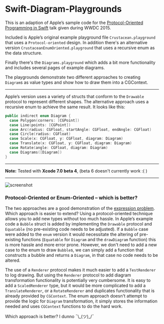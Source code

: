 Swift-Diagram-Playgrounds
========

This is an adaption of Apple’s sample code for the [Protocol-Oriented Programming in Swift](https://developer.apple.com/videos/wwdc/2015/?id=408) talk given during WWDC 2015.

Included is Apple’s original example playground file `Crustacean.playground` that uses a `Protocol-oriented` design. In addition there's an alternative version `CrustaceanEnumOriented.playground` that uses a recursive enum as the data structure.

Finally there's the `Diagrams.playground` which adds a bit more functionality and includes several pages of example diagrams.

The playgrounds demonstrate two different approaches to creating `Diagram`s as value types and show how to draw them into a CGContext.

* * *

Apple’s version uses a variety of structs that conform to the `Drawable` protocol to represent different shapes. The alternative approach uses a recursive enum to achieve the same result. It looks like this:

```swift
public indirect enum Diagram {
  case Polygon(corners: [CGPoint])
  case Line(points: [CGPoint])
  case Arc(radius: CGFloat, startAngle: CGFloat, endAngle: CGFloat)
  case Circle(radius: CGFloat)
  case Scale(x: CGFloat, y: CGFloat, diagram: Diagram)
  case Translate(x: CGFloat, y: CGFloat, diagram: Diagram)
  case Rotate(angle: CGFloat, diagram: Diagram)
  case Diagrams([Diagram])
}
```

* * *
**Note:** Tested with **Xcode 7.0 beta 4**, (beta 6 doesn't currently work :( )
* * *

![screenshot](http://alskipp.github.io/Swift-Diagram-Playgrounds/img/screenshot1.png)

### Protocol-Oriented or Enum-Oriented – which is better?

The two approaches are a good demonstration of the [expression problem](https://en.wikipedia.org/wiki/Expression_problem). Which approach is easier to extend? Using a protocol-oriented technique allows you to add new types without too much hassle. In Apple’s example code a `Bubble` struct is added by implementing the `Drawable` protocol and `Equatable` (no pre-existing code needs to be adjusted). If a `Bubble` case were added to the `enum` version it would necessitate the altering of pre-existing functions (`Equatable` for `Diagram` and the `drawDiagram` function) this is more hassle and more error prone. However, we don't need to add a new case to the enum to draw `Bubble`s, we can simply add a function that constructs a bubble and returns a `Diagram`, in that case no code needs to be altered.

The use of a `Renderer` protocol makes it much easier to add a `TestRenderer` to log drawing. But using the `Renderer` protocol to add diagram transformation functionality is potentially very cumbersome. It is easy to add a `ScaledRenderer` type, but it would be more complicated to add a `TranslateRenderer`, or a `RotateRenderer` and duplicates functionality that is already provided by `CGContext`. The enum approach doesn't attempt to provide the logic for `Diagram` transformation, it simply stores the information needed and uses `CGContext` functions to do the hard work.

Which approach is better? I dunno ¯\\\_(ツ)_/¯